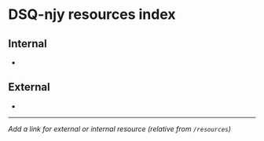 # DSQ-njy resources index

## Internal

*

## External

*

------------------------------------------------------------------------

*Add a link for external or internal resource (relative from `/resources`)*
